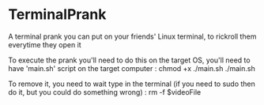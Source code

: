 # TerminalPrank
A terminal prank you can put on your friends' Linux terminal, to rickroll them everytime they open it


To execute the prank you'll need to do this on the target OS, you'll need to have 'main.sh' script on the target computer :
chmod +x ./main.sh
./main.sh


To remove it, you need to wait type in the terminal (if you need to sudo then do it, but you could do something wrong) :
rm -f $videoFile

